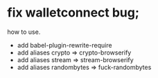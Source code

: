 # fix walletconnect bug;

how to use.
- add babel-plugin-rewrite-require
- add aliases crypto => crypto-browserify
- add aliases stream => stream-browserify
- add aliases randombytes => fuck-randombytes
